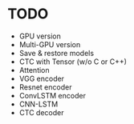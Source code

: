 
# TODO
- GPU version
- Multi-GPU version
- Save & restore models
- CTC with Tensor (w/o C or C++)
- Attention
- VGG encoder
- Resnet encoder
- ConvLSTM encoder
- CNN-LSTM
- CTC decoder
